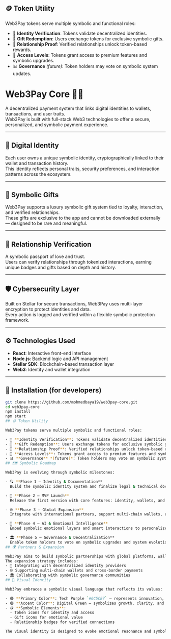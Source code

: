 ## 🪙 Token Utility

Web3Pay tokens serve multiple symbolic and functional roles:

- 🔐 **Identity Verification**: Tokens validate decentralized identities.
- 🎁 **Gift Redemption**: Users exchange tokens for exclusive symbolic gifts.
- 💞 **Relationship Proof**: Verified relationships unlock token-based rewards.
- 🚀 **Access Levels**: Tokens grant access to premium features and symbolic upgrades.
- 📊 **Governance** *(future)*: Token holders may vote on symbolic system updates.
# Web3Pay Core 💸🔐

A decentralized payment system that links digital identities to wallets, transactions, and user traits.  
Web3Pay is built with full-stack Web3 technologies to offer a secure, personalized, and symbolic payment experience.

---

## 🧬 Digital Identity

Each user owns a unique symbolic identity, cryptographically linked to their wallet and transaction history.  
This identity reflects personal traits, security preferences, and interaction patterns across the ecosystem.

---

## 🎁 Symbolic Gifts

Web3Pay supports a luxury symbolic gift system tied to loyalty, interaction, and verified relationships.  
These gifts are exclusive to the app and cannot be downloaded externally — designed to be rare and meaningful.

---

## 💞 Relationship Verification

A symbolic passport of love and trust.  
Users can verify relationships through tokenized interactions, earning unique badges and gifts based on depth and history.

---

## 🛡️ Cybersecurity Layer

Built on Stellar for secure transactions, Web3Pay uses multi-layer encryption to protect identities and data.  
Every action is logged and verified within a flexible symbolic protection framework.

---

## ⚙️ Technologies Used

- **React**: Interactive front-end interface  
- **Node.js**: Backend logic and API management  
- **Stellar SDK**: Blockchain-based transaction layer  
- **Web3**: Identity and wallet integration

---

## 🚀 Installation (for developers)

```bash
git clone https://github.com/mohmedbaya19/web3pay-core.git
cd web3pay-core
npm install
npm start
## 🪙 Token Utility

Web3Pay tokens serve multiple symbolic and functional roles:

- 🔐 **Identity Verification**: Tokens validate decentralized identities.
- 🎁 **Gift Redemption**: Users exchange tokens for exclusive symbolic gifts.
- 💞 **Relationship Proof**: Verified relationships unlock token-based rewards.
- 🚀 **Access Levels**: Tokens grant access to premium features and symbolic upgrades.
- 📊 **Governance** *(future)*: Token holders may vote on symbolic system updates.
## 🗺️ Symbolic Roadmap

Web3Pay is evolving through symbolic milestones:

- 🔍 **Phase 1 – Identity & Documentation**  
  Build the symbolic identity system and finalize legal & technical documentation.

- 🧪 **Phase 2 – MVP Launch**  
  Release the first version with core features: identity, wallets, and token-based gifts.

- 🌐 **Phase 3 – Global Expansion**  
  Integrate with international partners, support multi-chain wallets, and scale symbolic relationships.

- 🧠 **Phase 4 – AI & Emotional Intelligence**  
  Embed symbolic emotional layers and smart interactions to personalize user experience.

- 🏛️ **Phase 5 – Governance & Decentralization**  
  Enable token holders to vote on symbolic upgrades and system evolution.
## 🌍 Partners & Expansion

Web3Pay aims to build symbolic partnerships with global platforms, wallets, and identity systems.  
The expansion strategy includes:
- 🤝 Integrating with decentralized identity providers
- 🌐 Supporting multi-chain wallets and cross-border payments
- 🏛️ Collaborating with symbolic governance communities
## 🎨 Visual Identity

Web3Pay embraces a symbolic visual language that reflects its values:

- 🟣 **Primary Color**: Tech Purple `#6C5CE7` — represents innovation, depth, and symbolic trust  
- 🟢 **Accent Color**: Digital Green — symbolizes growth, clarity, and decentralized freedom  
- 🪙 **Symbolic Elements**:  
  - Token icons for identity and access  
  - Gift icons for emotional value  
  - Relationship badges for verified connections

The visual identity is designed to evoke emotional resonance and symbolic clarity across all user interactions.
